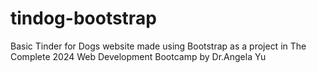 # tindog-bootstrap
Basic Tinder for Dogs website made using Bootstrap as a project in The Complete 2024 Web Development Bootcamp by Dr.Angela Yu
